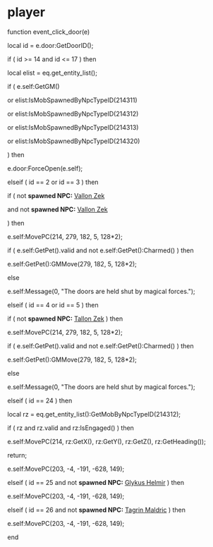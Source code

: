 # player





function event_click_door(e)

local id = e.door:GetDoorID();


if ( id >= 14 and id <= 17 ) then






local elist = eq.get_entity_list();


if ( e.self:GetGM()



or elist:IsMobSpawnedByNpcTypeID(214311)




or elist:IsMobSpawnedByNpcTypeID(214312)




or elist:IsMobSpawnedByNpcTypeID(214313)




or elist:IsMobSpawnedByNpcTypeID(214320)



) then



e.door:ForceOpen(e.self);





elseif ( id == 2 or id == 3 ) then





if ( not **spawned NPC:**  [Vallon Zek](/npc/214316)



and not **spawned NPC:**  [Vallon Zek](/npc/214317)


) then






e.self:MovePC(214, 279, 182, 5, 128*2);



if ( e.self:GetPet().valid and not e.self:GetPet():Charmed() ) then




e.self:GetPet():GMMove(279, 182, 5, 128*2);




else



e.self:Message(0, "The doors are held shut by magical forces.");




elseif ( id == 4 or id == 5 ) then





if ( not **spawned NPC:**  [Tallon Zek](/npc/214026) ) then






e.self:MovePC(214, 279, 182, 5, 128*2);



if ( e.self:GetPet().valid and not e.self:GetPet():Charmed() ) then




e.self:GetPet():GMMove(279, 182, 5, 128*2);




else



e.self:Message(0, "The doors are held shut by magical forces.");




elseif ( id == 24 ) then






local rz = eq.get_entity_list():GetMobByNpcTypeID(214312);



if ( rz and rz.valid and rz:IsEngaged() ) then



e.self:MovePC(214, rz:GetX(), rz:GetY(), rz:GetZ(), rz:GetHeading());



return;




e.self:MovePC(203, -4, -191, -628, 149);





elseif ( id == 25 and not **spawned NPC:**  [Glykus Helmir](/npc/214053) ) then



e.self:MovePC(203, -4, -191, -628, 149);





elseif ( id == 26 and not **spawned NPC:**  [Tagrin Maldric](/npc/214054) ) then



e.self:MovePC(203, -4, -191, -628, 149);

end